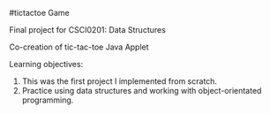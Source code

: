 #tictactoe Game

Final project for CSCI0201: Data Structures

Co-creation of tic-tac-toe Java Applet

Learning objectives:
  1. This was the first project I implemented from scratch. 
  2. Practice using data structures and working with object-orientated programming.
